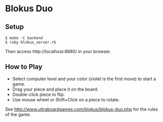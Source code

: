 Blokus Duo
==========

Setup
-----

    $ make -C backend
    $ ruby blokus_server.rb

Then access http://localhost:8880/ in your browser.


How to Play
-----------

- Select computer level and your color (violet is the first move) to start a game.
- Drag your piece and place it on the board.
- Double-click piece to flip.
- Use mouse wheel or Shift+Click on a piece to rotate.

See http://www.ultraboardgames.com/blokus/blokus-duo.php for the rules of the game.

